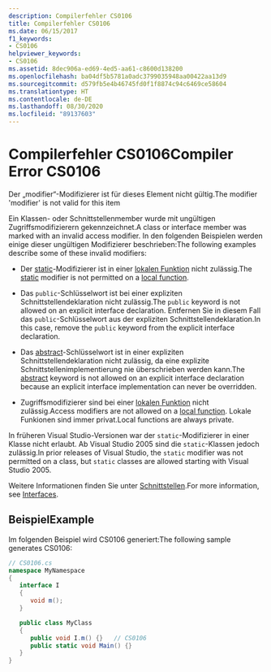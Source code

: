 ```yaml
---
description: Compilerfehler CS0106
title: Compilerfehler CS0106
ms.date: 06/15/2017
f1_keywords:
- CS0106
helpviewer_keywords:
- CS0106
ms.assetid: 8dec906a-ed69-4ed5-aa61-c8600d138200
ms.openlocfilehash: ba04df5b5781a0adc3799035948aa00422aa13d9
ms.sourcegitcommit: d579fb5e4b46745fd0f1f8874c94c6469ce58604
ms.translationtype: HT
ms.contentlocale: de-DE
ms.lasthandoff: 08/30/2020
ms.locfileid: "89137603"
---
```

# <a name="compiler-error-cs0106"></a><span data-ttu-id="01499-103">Compilerfehler CS0106</span><span class="sxs-lookup"><span data-stu-id="01499-103">Compiler Error CS0106</span></span>

<span data-ttu-id="01499-104">Der „modifier“-Modifizierer ist für dieses Element nicht gültig.</span><span class="sxs-lookup"><span data-stu-id="01499-104">The modifier 'modifier' is not valid for this item</span></span>

 <span data-ttu-id="01499-105">Ein Klassen- oder Schnittstellenmember wurde mit ungültigen Zugriffsmodifizierern gekennzeichnet.</span><span class="sxs-lookup"><span data-stu-id="01499-105">A class or interface member was marked with an invalid access modifier.</span></span> <span data-ttu-id="01499-106">In den folgenden Beispielen werden einige dieser ungültigen Modifizierer beschrieben:</span><span class="sxs-lookup"><span data-stu-id="01499-106">The following examples describe some of these invalid modifiers:</span></span>

- <span data-ttu-id="01499-107">Der [static](../keywords/static.md)-Modifizierer ist in einer [lokalen Funktion](../../programming-guide/classes-and-structs/local-functions.md) nicht zulässig.</span><span class="sxs-lookup"><span data-stu-id="01499-107">The [static](../keywords/static.md) modifier is not permitted on a [local function](../../programming-guide/classes-and-structs/local-functions.md).</span></span>

- <span data-ttu-id="01499-108">Das `public`-Schlüsselwort ist bei einer expliziten Schnittstellendeklaration nicht zulässig.</span><span class="sxs-lookup"><span data-stu-id="01499-108">The `public` keyword is not allowed on an explicit interface declaration.</span></span> <span data-ttu-id="01499-109">Entfernen Sie in diesem Fall das `public`-Schlüsselwort aus der expliziten Schnittstellendeklaration.</span><span class="sxs-lookup"><span data-stu-id="01499-109">In this case, remove the `public` keyword from the explicit interface declaration.</span></span>

- <span data-ttu-id="01499-110">Das [abstract](../keywords/abstract.md)-Schlüsselwort ist in einer expliziten Schnittstellendeklaration nicht zulässig, da eine explizite Schnittstellenimplementierung nie überschrieben werden kann.</span><span class="sxs-lookup"><span data-stu-id="01499-110">The [abstract](../keywords/abstract.md) keyword is not allowed on an explicit interface declaration because an explicit interface implementation can never be overridden.</span></span>

- <span data-ttu-id="01499-111">Zugriffsmodifizierer sind bei einer [lokalen Funktion](../../programming-guide/classes-and-structs/local-functions.md) nicht zulässig.</span><span class="sxs-lookup"><span data-stu-id="01499-111">Access modifiers are not allowed on a [local function](../../programming-guide/classes-and-structs/local-functions.md).</span></span> <span data-ttu-id="01499-112">Lokale Funkionen sind immer privat.</span><span class="sxs-lookup"><span data-stu-id="01499-112">Local functions are always private.</span></span>

 <span data-ttu-id="01499-113">In früheren Visual Studio-Versionen war der `static`-Modifizierer in einer Klasse nicht erlaubt. Ab Visual Studio 2005 sind die `static`-Klassen jedoch zulässig.</span><span class="sxs-lookup"><span data-stu-id="01499-113">In prior releases of Visual Studio, the `static` modifier was not permitted on a class, but `static` classes are allowed starting with Visual Studio 2005.</span></span>

 <span data-ttu-id="01499-114">Weitere Informationen finden Sie unter [Schnittstellen](../../programming-guide/interfaces/index.md).</span><span class="sxs-lookup"><span data-stu-id="01499-114">For more information, see [Interfaces](../../programming-guide/interfaces/index.md).</span></span>

## <a name="example"></a><span data-ttu-id="01499-115">Beispiel</span><span class="sxs-lookup"><span data-stu-id="01499-115">Example</span></span>

 <span data-ttu-id="01499-116">Im folgenden Beispiel wird CS0106 generiert:</span><span class="sxs-lookup"><span data-stu-id="01499-116">The following sample generates CS0106:</span></span>

```csharp
// CS0106.cs
namespace MyNamespace
{
   interface I
   {
      void m();
   }

   public class MyClass
   {
      public void I.m() {}   // CS0106
      public static void Main() {}
   }
}
```
